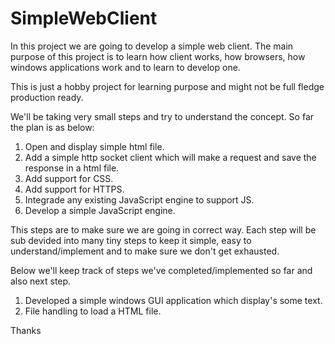 # SimpleWebClient

In this project we are going to develop a simple web client. The main purpose of this project is to learn how client works, how browsers, how windows applications work and to learn to develop one.

This is just a hobby project for learning purpose and might not be full fledge production ready.

We'll be taking very small steps and try to understand the concept. So far the plan is as below:
1. Open and display simple html file.
2. Add a simple http socket client which will make a request and save the response in a html file.
3. Add support for CSS.
4. Add support for HTTPS.
5. Integrade any existing JavaScript engine to support JS.
6. Develop a simple JavaScript engine.

This steps are to make sure we are going in correct way. Each step will be sub devided into many tiny steps to keep it simple, easy to understand/implement and to make sure we don't get exhausted.

Below we'll keep track of steps we've completed/implemented so far and also next step.
1. Developed a simple windows GUI application which display's some text.
2. File handling to load a HTML file.

Thanks
